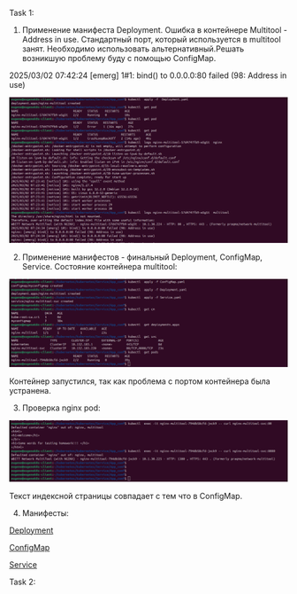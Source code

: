 Task 1:

1. Применение манифеста Deployment. Ошибка в контейнере Multitool - Address in use.
Стандартный порт, который используется в multitool занят. Необходимо использовать альтернативный.Решать возникшую проблему буду с помощью ConfigMap.

2025/03/02 07:42:24 [emerg] 1#1: bind() to 0.0.0.0:80 failed (98: Address in use)


![alt text](kub60.png)

2. Применение манифестов  - финальный Deployment, ConfigMap, Service. Состояние контейнера multitool:

![alt text](kub61.png)

Контейнер запустился, так как проблема с портом контейнера была устранена.

3. Проверка nginx pod:

![alt text](kub62.png)

Текст индексной страницы совпадает с тем что в ConfigMap.

4. Манифесты:

[Deployment](Deployment.yaml)

[ConfigMap](ConfigMap.yaml)

[Service](Service.yaml)


Task 2: